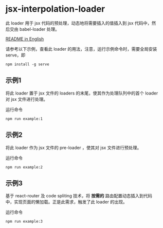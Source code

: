 # jsx-interpolation-loader

此 loader 用于 jsx 代码的预处理，动态地将需要插入的值插入到 jsx 代码中，然后交由 babel-loader 处理。

[README in English](README.md)

请参考以下示例，查看此 loader 的用法，注意，运行示例命令时，需要全局安装 serve，即
```
npm install -g serve
```

## 示例1

将此 loader 置于 jsx 文件的 loaders 的末尾，使其作为处理队列中的首个 loader 对 jsx 文件进行处理。

运行命令
```
npm run example:1
```

## 示例2

将此 loader 作为 jsx 文件的 pre-loader ，使其对 jsx 文件进行预处理。

运行命令
```
npm run example:2
```

## 示例3

基于 react-router 及 code spliting 技术，将 **按需的** 路由配置动态插入到代码中，实现页面的懒加载。正是此需求，触发了此 loader 的出现。

运行命令
```
npm run example:3
```

